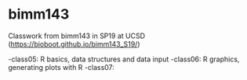 # bimm143

Classwork from bimm143 in SP19 at UCSD (https://bioboot.github.io/bimm143_S19/)

-class05: R basics, data structures and data input
-class06: R graphics, generating plots with R
-class07: 
